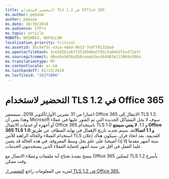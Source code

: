 ```yaml
---
title: التحضير لاستخدام TLS 1.2 في Office 365
ms.author: pebaum
author: pebaum
ms.date: 10/30/2018
ms.audience: ITPro
ms.topic: article
ROBOTS: NOINDEX, NOFOLLOW
localization_priority: Critical
ms.assetid: d5c84f5c-a3ca-4abd-8633-7e9ff01328a9
ms.openlocfilehash: 5ce5d5b1ab7f35249d0a5f92c5a0e62f5cd72a7c
ms.sourcegitcommit: d6ea5e9458a2b8ceaab3ac4bd483e1130b9a398a
ms.translationtype: MT
ms.contentlocale: ar-SA
ms.lasthandoff: 01/15/2019
ms.locfileid: "28273806"
---
```

# <a name="prepare-for-use-of-tls-12-in-office-365"></a>التحضير لاستخدام TLS 1.2 في Office 365

اعتبارا من 31 تشرين الأول/أكتوبر 2018، سيستمر Office 365 الانتقال إلى TLS 1.2. وهذا يعني أن Microsoft سوف لا يحل المشاكل الجديدة التي تم العثور عليها في عملاء أو أجهزة أو خدمات الاتصال Office 365 باستخدام TLS 1.0 و 1.1. **لا يعني سيمنع Office 365 TLS 1.0 و 1.1 اتصالات.** سيتم تحديد تاريخ الإهمال في نهاية المطاف عن طريق استخدام العملاء والحالة الراهنة للأمن TLS القديمة. بعد اتخاذ قرار، سيكون هناك إعلان ستة أشهر مقدما إلا إذا أصبحنا على علم بحل وسط المعروفة، في هذه الحالة قد يتعين علينا العمل في أقل من ستة أشهر لحماية العملاء الذين يستخدمون الخدمات. 
  
ينصح بشدة تحتاج أية ملقمات وعملاء الاتصال مع Office 365 لتمكين TLS 1.2 بأسرع وقت ممكن.
  
لمزيد من المعلومات راجع [التحضير ل TLS 1.2 في Office 365.](https://support.microsoft.com/help/4057306/preparing-for-tls-1-2-in-office-365)
  

